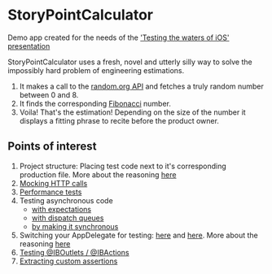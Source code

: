 # StoryPointCalculator

Demo app created for the needs of the ['Testing the waters of iOS' presentation](https://www.slideshare.net/kremizask/testing-the-waters-of-ios)

StoryPointCalculator uses a fresh, novel and utterly silly way to solve the impossibly hard problem of engineering estimations. 
1. It makes a call to the [random.org API](https://api.random.org/json-rpc/1/) and fetches a truly random number between 0 and 8.
2. It finds the corresponding [Fibonacci](https://en.wikipedia.org/wiki/Fibonacci_number) number.
3. Voila! That's the estimation! Depending on the size of the number it displays a fitting phrase to recite before the product owner.

## Points of interest
1. Project structure: Placing test code next to it's corresponding production file. More about the reasoning [here](https://qualitycoding.org/rearrange-project-test-code/)
2. [Mocking HTTP calls](RandomNumberFetcher/RandomNumberFetcherTests.swift)
3. [Performance tests](https://github.com/kremizask/StoryPointCalculator/blob/master/story_point_calc/MathCalculator/MathCalculatorTests.swift#L66-L70)
4. Testing asynchronous code 
    - [with expectations](https://github.com/kremizask/StoryPointCalculator/blob/master/story_point_calc/ViewModel/ViewModelTests.swift#L26-L42)
    - [with dispatch queues](https://github.com/kremizask/StoryPointCalculator/blob/master/story_point_calc/ViewModel/ViewModelTests.swift#L179-L215)
    - [by making it synchronous](RandomNumberFetcher/RandomNumberFetcherTests.swift)
6. Switching your AppDelegate for testing: [here](https://github.com/kremizask/StoryPointCalculator/commit/87b9d65228189c641ffd2a03d78bbcda5bb26467) and [here](https://github.com/kremizask/StoryPointCalculator/commit/e07ac8d6e24223ad69b4e3d3f16b6e6422910bf3). More about the reasoning [here](https://qualitycoding.org/ios-app-delegate-testing/)
7. [Testing @IBOutlets / @IBActions](https://github.com/kremizask/StoryPointCalculator/blob/master/story_point_calc/ViewController/ViewControllerTests.swift#L56)
8. [Extracting custom assertions](https://github.com/kremizask/StoryPointCalculator/blob/master/story_point_calc/ViewModel/ViewModelTests.swift#L130-L153)
